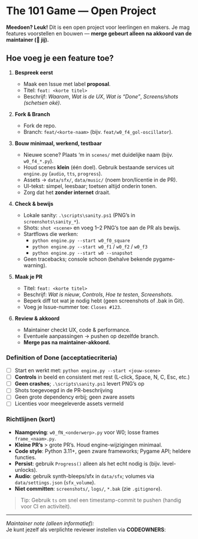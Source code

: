 # The 101 Game — Open Project

**Meedoen? Leuk!** Dit is een open project voor leerlingen en makers. Je mag features voorstellen en bouwen — **merge gebeurt alleen na akkoord van de maintainer (👑 jij).**

## Hoe voeg je een feature toe?

1) **Bespreek eerst**  
   - Maak een Issue met label **proposal**.  
   - Titel: `feat: <korte titel>`  
   - Beschrijf: *Waarom*, *Wat is de UX*, *Wat is “Done”*, *Screens/shots (schetsen oké)*.

2) **Fork & Branch**  
   - Fork de repo.  
   - Branch: `feat/<korte-naam>` (bijv. `feat/w0_f4_gol-oscillator`).

3) **Bouw minimaal, werkend, testbaar**  
   - Nieuwe scene? Plaats ‘m in `scenes/` met duidelijke naam (bijv. `w0_f4_*.py`).  
   - Houd scenes **klein** (één doel). Gebruik bestaande services uit `engine.py` (`audio`, `tts`, `progress`).  
   - Assets → `data/sfx/`, `data/music/` (noem bron/licentie in de PR).  
   - UI-tekst: simpel, leesbaar; toetsen altijd onderin tonen.  
   - Zorg dat het **zonder internet** draait.

4) **Check & bewijs**  
   - Lokale sanity: `.\scripts\sanity.ps1` (PNG’s in `screenshots\sanity_*`).  
   - Shots: `shot <scene>` en voeg 1–2 PNG’s toe aan de PR als bewijs.  
   - Startflows die werken:
     - `python engine.py --start w0_f0_square`
     - `python engine.py --start w0_f1` / `w0_f2` / `w0_f3`
     - `python engine.py --start w0 --snapshot`
   - Geen tracebacks; console schoon (behalve bekende pygame-warning).

5) **Maak je PR**  
   - Titel: `feat: <korte titel>`  
   - Beschrijf: *Wat is nieuw*, *Controls*, *Hoe te testen*, *Screenshots*.  
   - Beperk diff tot wat je nodig hebt (geen screenshots of .bak in Git).  
   - Voeg je Issue-nummer toe: `Closes #123`.

6) **Review & akkoord**  
   - Maintainer checkt UX, code & performance.  
   - Eventuele aanpassingen → pushen op dezelfde branch.  
   - **Merge pas na maintainer-akkoord.**

### Definition of Done (acceptatiecriteria)

- [ ] Start en werkt met: `python engine.py --start <jouw-scene>`  
- [ ] **Controls** in beeld en consistent met rest (L-click, Space, N, C, Esc, etc.)  
- [ ] **Geen crashes**; `.\scripts\sanity.ps1` levert PNG’s op  
- [ ] Shots toegevoegd in de PR-beschrijving  
- [ ] Geen grote dependency erbij; geen zware assets  
- [ ] Licenties voor meegeleverde assets vermeld

### Richtlijnen (kort)

- **Naamgeving**: `w0_fN_<onderwerp>.py` voor W0; losse frames `frame_<naam>.py`.  
- **Kleine PR’s** > grote PR’s. Houd engine-wijzigingen minimaal.  
- **Code style**: Python 3.11+, geen zware frameworks; Pygame API; heldere functies.  
- **Persist**: gebruik `Progress()` alleen als het echt nodig is (bijv. level-unlocks).  
- **Audio**: gebruik synth-bleeps/sfx in `data/sfx`; volumes via `data/settings.json` (`sfx_volume`).  
- **Niet committen**: `screenshots/`, `logs/`, `*.bak` (zie `.gitignore`).  

> Tip: Gebruik `ts` om snel een timestamp-commit te pushen (handig voor CI en activiteit).

---

*Maintainer note (alleen informatief):*  
Je kunt jezelf als verplichte reviewer instellen via **CODEOWNERS**:

